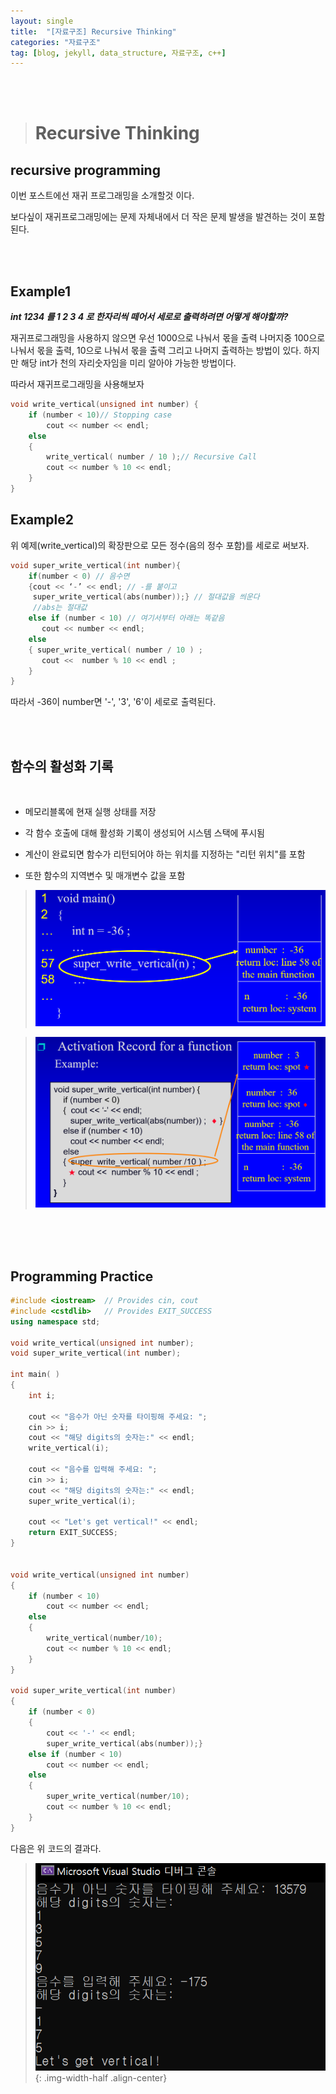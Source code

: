 ```yaml
---
layout: single
title:  "[자료구조] Recursive Thinking"
categories: "자료구조"
tag: [blog, jekyll, data_structure, 자료구조, c++]
---
```

<br><br>


># Recursive Thinking

## recursive programming

이번 포스트에선 재귀 프로그래밍을 소개할것 이다.

보다싶이 재귀프로그래밍에는 문제 자체내에서 더 작은 문제 발생을 발견하는 것이 포함된다.

<br><br>

## Example1

***int 1234 를 1 2 3 4 로 한자리씩 떼어서 세로로 출력하려면 어떻게 해야할까?***

재귀프로그래밍을 사용하지 않으면 우선 1000으로 나눠서 몫을 출력 나머지중 100으로 나눠서 몫을 출력, 10으로 나눠서 몫을 출력 그리고 나머지 출력하는 방법이 있다. 하지만 해당 int가 천의 자리숫자임을 미리 알아야 가능한 방법이다.


따라서 재귀프로그래밍을 사용해보자

```c++
void write_vertical(unsigned int number) {
    if (number < 10)// Stopping case
        cout << number << endl;
    else
    {
        write_vertical( number / 10 );// Recursive Call
        cout << number % 10 << endl;
    }
}
```

## Example2

위 예제(write_vertical)의 확장판으로 모든 정수(음의 정수 포함)를 세로로 써보자.

```c++
void super_write_vertical(int number){
    if(number < 0) // 음수면
    {cout << ‘-’ << endl; // -를 붙이고
     super_write_vertical(abs(number));} // 절대값을 씌운다
     //abs는 절대값
    else if (number < 10) // 여기서부터 아래는 똑같음
       cout << number << endl;
    else
    { super_write_vertical( number / 10 ) ;
       cout <<  number % 10 << endl ;
    }
}
```

따라서 -36이 number면 '-', '3', '6'이 세로로 출력된다.

<br><br>

## 함수의 활성화 기록

<br>

- 메모리블록에 현재 실행 상태를 저장

- 각 함수 호출에 대해 활성화 기록이 생성되어 시스템 스택에 푸시됨

- 계산이 완료되면 함수가 리턴되어야 하는 위치를 지정하는 "리턴 위치"를 포함

- 또한 함수의 지역변수 및 매개변수 값을 포함

>![](/images/datas/15.png)

>![](/images/datas/16.png)


<br><br><br>

## Programming Practice

```c++
#include <iostream>  // Provides cin, cout
#include <cstdlib>   // Provides EXIT_SUCCESS
using namespace std;

void write_vertical(unsigned int number);
void super_write_vertical(int number);

int main( )
{
    int i;

    cout << "음수가 아닌 숫자를 타이핑해 주세요: ";
    cin >> i;
    cout << "해당 digits의 숫자는:" << endl;
    write_vertical(i);
    
    cout << "음수를 입력해 주세요: ";
    cin >> i;
    cout << "해당 digits의 숫자는:" << endl;
    super_write_vertical(i);

    cout << "Let's get vertical!" << endl;
    return EXIT_SUCCESS;
}


void write_vertical(unsigned int number)
{
    if (number < 10)
        cout << number << endl; 
    else
    {
        write_vertical(number/10);       
        cout << number % 10 << endl;  
    }
}

void super_write_vertical(int number)
{
    if (number < 0)
    {
        cout << '-' << endl; 
        super_write_vertical(abs(number));}
    else if (number < 10)
        cout << number << endl;      
    else
    {
        super_write_vertical(number/10);   
        cout << number % 10 << endl;      
    }
}
```

다음은 위 코드의 결과다.

>![](/images/datas/17.png){: .img-width-half .align-center}